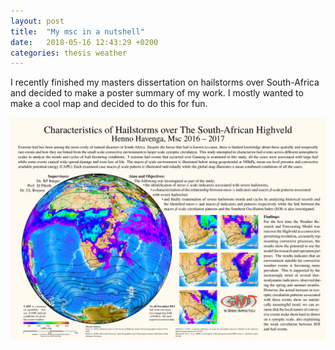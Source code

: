 ```yaml
---
layout: post
title:  "My msc in a nutshell"
date:   2018-05-16 12:43:29 +0200
categories: thesis weather  
---
```


I recently finished my masters dissertation on hailstorms over South-Africa and
decided to make a poster summary of my work. I mostly wanted to make a cool map
and decided to do this for fun.

![hail_poster](/assets/images/maps/hail_poster.png)
